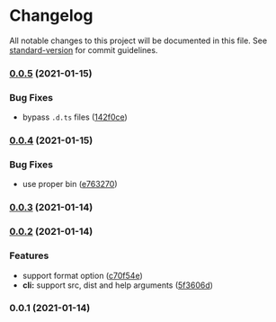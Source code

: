 # Changelog

All notable changes to this project will be documented in this file. See [standard-version](https://github.com/conventional-changelog/standard-version) for commit guidelines.

### [0.0.5](https://github.com/nuxt-contrib/mkdist/compare/v0.0.4...v0.0.5) (2021-01-15)


### Bug Fixes

* bypass `.d.ts` files ([142f0ce](https://github.com/nuxt-contrib/mkdist/commit/142f0cea4f9a6f6cb90339e2bcc07197535f3ac4))

### [0.0.4](https://github.com/nuxt-contrib/mkdist/compare/v0.0.3...v0.0.4) (2021-01-15)


### Bug Fixes

* use proper bin ([e763270](https://github.com/nuxt-contrib/mkdist/commit/e763270155b006ce5d42522cd5172170b6c135a9))

### [0.0.3](https://github.com/nuxt-contrib/mkdist/compare/v0.0.2...v0.0.3) (2021-01-14)

### [0.0.2](https://github.com/nuxt-contrib/mkdist/compare/v0.0.1...v0.0.2) (2021-01-14)


### Features

* support format option ([c70f54e](https://github.com/nuxt-contrib/mkdist/commit/c70f54e32769d45485096e334ed88ab0ba709209))
* **cli:** support src, dist and help arguments ([5f3606d](https://github.com/nuxt-contrib/mkdist/commit/5f3606d33b490ba3558148691d367d6caad9aa89))

### 0.0.1 (2021-01-14)
